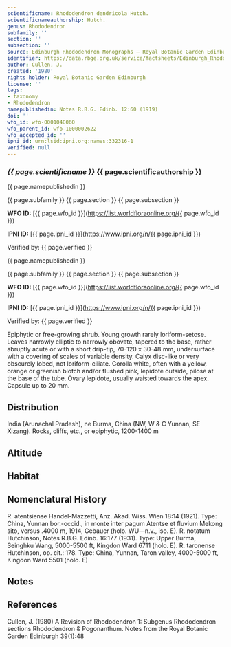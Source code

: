 ```yaml
---
scientificname: Rhododendron dendricola Hutch.
scientificnameauthorship: Hutch.
genus: Rhododendron
subfamily: ''
section: ''
subsection: ''
source: Edinburgh Rhododendron Monographs – Royal Botanic Garden Edinburgh
identifier: https://data.rbge.org.uk/service/factsheets/Edinburgh_Rhododendron_Monographs.xhtml
author: Cullen, J.
created: '1980'
rights holder: Royal Botanic Garden Edinburgh
license: ''
tags:
- taxonomy
- Rhododendron
namepublishedin: Notes R.B.G. Edinb. 12:60 (1919)
doi: ''
wfo_id: wfo-0001048060
wfo_parent_id: wfo-1000002622
wfo_accepted_id: ''
ipni_id: urn:lsid:ipni.org:names:332316-1
verified: null
---
```

### _{{ page.scientificname }}_ {{ page.scientificauthorship }}
 {{ page.namepublishedin }}

{{ page.subfamily }} {{ page.section }} {{ page.subsection }}

**WFO ID:** [{{ page.wfo_id }}](https://list.worldfloraonline.org/{{ page.wfo_id }})

**IPNI ID:** [{{ page.ipni_id }}](https://www.ipni.org/n/{{ page.ipni_id }})

Verified by: {{ page.verified }}

 {{ page.namepublishedin }}

{{ page.subfamily }} {{ page.section }} {{ page.subsection }}

**WFO ID:** [{{ page.wfo_id }}](https://list.worldfloraonline.org/{{ page.wfo_id }})

**IPNI ID:** [{{ page.ipni_id }}](https://www.ipni.org/n/{{ page.ipni_id }})

Verified by: {{ page.verified }}



Epiphytic or free-growing shrub. Young growth rarely loriform-setose. Leaves narrowly elliptic to narrowly obovate, tapered to the base, rather abruptly acute or with a short drip-tip, 70-120 x 30-48 mm, undersurface with a covering of scales of variable density. Calyx disc-like or very obscurely lobed, not loriform-ciliate. Corolla white, often with a yellow, orange or greenish blotch and/or flushed pink, lepidote outside, pilose at the base of the tube. Ovary lepidote, usually waisted towards the apex. Capsule up to 20 mm.

## Distribution
India (Arunachal Pradesh), ne Burma, China (NW, W & C Yunnan, SE Xizang). Rocks, cliffs, etc., or epiphytic, 1200-1400 m

## Altitude


## Habitat


## Nomenclatural History
R. atentsiense Handel-Mazzetti, Anz. Akad. Wiss. Wien 18:14 (1921). Type: China, Yunnan bor.-occid., in monte inter pagum Atentse et fluvium Mekong sito, versus .4000 m, 1914, Gebauer (holo. WU—n.v., iso. E). R. notatum Hutchinson, Notes R.B.G. Edinb. 16:177 (1931). Type: Upper Burma, Seinghku Wang, 5000-5500 ft, Kingdon Ward 6711 (holo. E). R. taronense Hutchinson, op. cit.: 178. Type: China, Yunnan, Taron valley, 4000-5000 ft, Kingdon Ward 5501 (holo. E)
                       
## Notes


## References

Cullen, J. (1980) A Revision of Rhododendron 1: Subgenus Rhododendron sections Rhododendron & Pogonanthum. Notes from the Royal Botanic Garden Edinburgh 39(1):48
